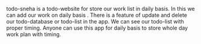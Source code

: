 todo-sneha is a todo-website for store our work list in daily basis.
In this we can add our work on daily basis . There is a feature of update and delete our todo-database or todo-list in the app. We can see our todo-list with proper timing. Anyone can use this app for daily basis to store whole day work plan with timing. 
